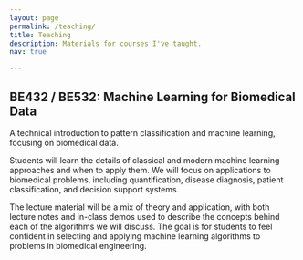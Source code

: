 ```yaml
---
layout: page
permalink: /teaching/
title: Teaching
description: Materials for courses I've taught.
nav: true

---
```


## BE432 / BE532: Machine Learning for Biomedical Data

A technical introduction to pattern classification and machine learning, focusing on biomedical data.

Students will learn the details of classical and modern machine learning approaches and when to apply them.
We will focus on applications to biomedical problems, including quantification, disease diagnosis, patient classification, and decision support systems.

The lecture material will be a mix of theory and application, with both lecture notes and in-class demos used to describe the concepts behind each of the algorithms we will discuss.
The goal is for students to feel confident in selecting and applying machine learning algorithms to problems in biomedical engineering.

